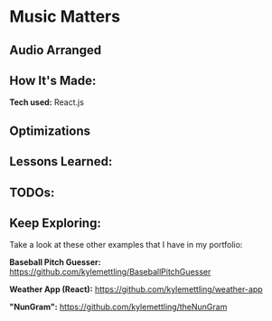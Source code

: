 # Music Matters
## Audio Arranged



<!-- [Live](https://baseball-pitch-guesser.herokuapp.com/) on Heroku -->

<!-- ![alt tag](screen.png) -->

## How It's Made:

**Tech used:** React.js 



## Optimizations



## Lessons Learned:



## TODOs:



## Keep Exploring:

Take a look at these other examples that I have in my portfolio:

**Baseball Pitch Guesser:** https://github.com/kylemettling/BaseballPitchGuesser

**Weather App (React):** https://github.com/kylemettling/weather-app

**"NunGram":** https://github.com/kylemettling/theNunGram

